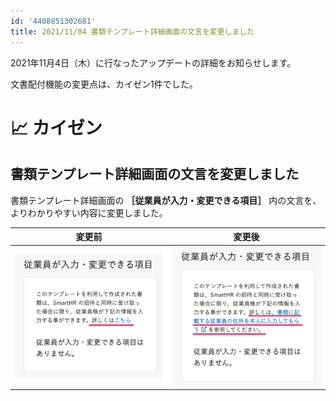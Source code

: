 ```yaml
---
id: '4408851302681'
title: 2021/11/04 書類テンプレート詳細画面の文言を変更しました
---
```

2021年11月4日（木）に行なったアップデートの詳細をお知らせします。

文書配付機能の変更点は、カイゼン1件でした。

# 📈 カイゼン

## 書類テンプレート詳細画面の文言を変更しました

書類テンプレート詳細画面の **［従業員が入力・変更できる項目］** 内の文言を、よりわかりやすい内容に変更しました。

| **変更前** | **変更後** |
| --- | --- |
| ![](./00_SmartHR_____.png) | ![](./01_SmartHR_____.png) |

